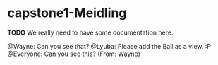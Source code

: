 # capstone1-Meidling

**TODO** We really need to have some documentation here.

@Wayne: Can you see that?
@Lyuba: Please add the Ball as a view. :P
@Everyone: Can you see this? (From: Wayne)